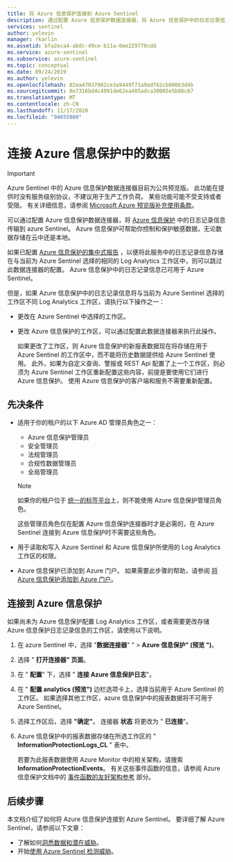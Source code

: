 ```yaml
---
title: 将 Azure 信息保护连接到 Azure Sentinel
description: 通过配置 Azure 信息保护数据连接器，将 Azure 信息保护中的日志记录信息传输到 Azure Sentinel。
services: sentinel
author: yelevin
manager: rkarlin
ms.assetid: bfa2eca4-abdc-49ce-b11a-0ee229770cdd
ms.service: azure-sentinel
ms.subservice: azure-sentinel
ms.topic: conceptual
ms.date: 09/24/2019
ms.author: yelevin
ms.openlocfilehash: 82ea47037902ce3a9449f71a9edf62cb80863d4b
ms.sourcegitcommit: 8e7316bd4c4991de62ea485adca30065e5b86c67
ms.translationtype: MT
ms.contentlocale: zh-CN
ms.lasthandoff: 11/17/2020
ms.locfileid: "94655980"
---
```

# <a name="connect-data-from-azure-information-protection"></a>连接 Azure 信息保护中的数据

> [!IMPORTANT]
> Azure Sentinel 中的 Azure 信息保护数据连接器目前为公共预览版。
> 此功能在提供时没有服务级别协议，不建议用于生产工作负荷。 某些功能可能不受支持或者受限。 有关详细信息，请参阅 [Microsoft Azure 预览版补充使用条款](https://azure.microsoft.com/support/legal/preview-supplemental-terms/)。

可以通过配置 Azure 信息保护数据连接器，将 [Azure 信息保护](https://azure.microsoft.com/services/information-protection/) 中的日志记录信息传输到 azure Sentinel。 Azure 信息保护可帮助你控制和保护敏感数据，无论数据存储在云中还是本地。

如果已配置 [Azure 信息保护的集中式报告](/azure/information-protection/reports-aip) ，以便将此服务中的日志记录信息存储在与当前为 Azure Sentinel 选择的相同的 Log Analytics 工作区中，则可以跳过此数据连接器的配置。 Azure 信息保护中的日志记录信息已可用于 Azure Sentinel。

但是，如果 Azure 信息保护中的日志记录信息将与当前为 Azure Sentinel 选择的工作区不同 Log Analytics 工作区，请执行以下操作之一：

- 更改在 Azure Sentinel 中选择的工作区。

- 更改 Azure 信息保护的工作区，可以通过配置此数据连接器来执行此操作。
    
    如果更改了工作区，则 Azure 信息保护的新报表数据现在将存储在用于 Azure Sentinel 的工作区中，而不能将历史数据提供给 Azure Sentinel 使用。 此外，如果为自定义查询、警报或 REST Api 配置了上一个工作区，则必须为 Azure Sentinel 工作区重新配置这些内容，前提是要使用它们进行 Azure 信息保护。 使用 Azure 信息保护的客户端和服务不需要重新配置。

## <a name="prerequisites"></a>先决条件

- 适用于你的租户的以下 Azure AD 管理员角色之一： 
    - Azure 信息保护管理员
    - 安全管理员
    - 法规管理员
    - 合规性数据管理员
    - 全局管理员
    
    > [!NOTE]
    > 如果你的租户位于 [统一的标签平台](/information-protection/faqs#how-can-i-determine-if-my-tenant-is-on-the-unified-labeling-platform)上，则不能使用 Azure 信息保护管理员角色。
    
    这些管理员角色仅在配置 Azure 信息保护连接器时才是必需的，在 Azure Sentinel 连接到 Azure 信息保护时不需要这些角色。

- 用于读取和写入 Azure Sentinel 和 Azure 信息保护所使用的 Log Analytics 工作区的权限。

- Azure 信息保护已添加到 Azure 门户。 如果需要此步骤的帮助，请参阅 [将 Azure 信息保护添加到 Azure 门户](/azure/information-protection/quickstart-viewpolicy#add-azure-information-protection-to-the-azure-portal)。

## <a name="connect-to-azure-information-protection"></a>连接到 Azure 信息保护

如果尚未为 Azure 信息保护配置 Log Analytics 工作区，或者需要更改存储 Azure 信息保护日志记录信息的工作区，请使用以下说明。

1. 在 azure Sentinel 中，选择 "**数据连接器**" "  >  **Azure 信息保护" (预览 ")**。

2. 选择 " **打开连接器" 页面**。

3. 在 " **配置**" 下，选择 " **连接 Azure 信息保护日志**"。

4. 在 " **配置 analytics (预览")** 边栏选项卡上，选择当前用于 Azure Sentinel 的工作区。 如果选择其他工作区，azure 信息保护中的报表数据将不可用于 Azure Sentinel。

5. 选择工作区后，选择 **"确定"**。 连接器 **状态** 将更改为 " **已连接**"。

6. Azure 信息保护中的报表数据存储在所选工作区的 " **InformationProtectionLogs_CL** " 表中。 
    
    若要为此报表数据使用 Azure Monitor 中的相关架构，请搜索 **InformationProtectionEvents**。 有关这些事件函数的信息，请参阅 Azure 信息保护文档中的 [事件函数的友好架构参考](/azure/information-protection/reports-aip#friendly-schema-reference-for-event-functions) 部分。

## <a name="next-steps"></a>后续步骤

本文档介绍了如何将 Azure 信息保护连接到 Azure Sentinel。 要详细了解 Azure Sentinel，请参阅以下文章：
- 了解如何[洞悉数据和潜在威胁](quickstart-get-visibility.md)。
- 开始[使用 Azure Sentinel 检测威胁](tutorial-detect-threats-built-in.md)。